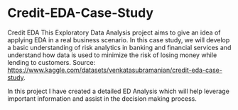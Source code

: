 # Credit-EDA-Case-Study
Credit EDA 
This Exploratory Data Analysis project aims to give an idea of applying EDA in a real business scenario. In this case study, we will develop a basic understanding of risk analytics in banking and financial services and understand how data is used to minimize the risk of losing money while lending to customers.
Source: https://www.kaggle.com/datasets/venkatasubramanian/credit-eda-case-study.

In this project I have created a detailed ED Analysis which will help leverage important information and assist in the decision making process.
